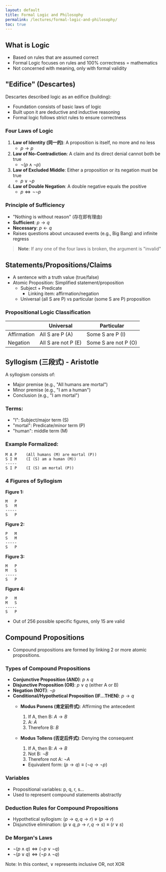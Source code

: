 ```yaml
---
layout: default
title: Formal Logic and Philosophy
permalink: /lectures/formal-logic-and-philosophy/
toc: true
---
```


## What is Logic

- Based on rules that are assumed correct
- Formal Logic focuses on rules and 100% correctness = mathematics
- Not concerned with meaning, only with formal validity

## "Edifice" (Descartes)

Descartes described logic as an edifice (building):

- Foundation consists of basic laws of logic
- Built upon it are deductive and inductive reasoning
- Formal logic follows strict rules to ensure correctness

### Four Laws of Logic

1. **Law of Identity (同一的)**: A proposition is itself, no more and no less
	- $p \to p$
2. **Law of No-Contradiction**: A claim and its direct denial cannot both be true
	- $\lnot (p \land \lnot p)$
3. **Law of Excluded Middle**: Either a proposition or its negation must be true
	- $p \lor \lnot p$
4. **Law of Double Negation**: A double negative equals the positive
	- $p \Leftrightarrow \lnot \lnot p$

### Principle of Sufficiency

- "Nothing is without reason" (存在即有理由)
- **Sufficient**: $p\to q$
- **Necessary**: $p\leftarrow q$
- Raises questions about uncaused events (e.g., Big Bang) and infinite regress

> **Note**: If any one of the four laws is broken, the argument is "invalid"

## Statements/Propositions/Claims

- A sentence with a truth value (true/false)
- Atomic Proposition: Simplified statement/proposition
	- Subject + Predicate
		- Linking item: affirmation/negation
	- Universal (all S are P) vs particular (some S are P) proposition

### Propositional Logic Classification

| |Universal|Particular|
|-|-|-|
|Affirmation|All S are P (A)|Some S are P (I)|
|Negation|All S are not P (E)|Some S are not P (O)|

## Syllogism (三段式) - Aristotle

A syllogism consists of:
- Major premise (e.g., "All humans are mortal")
- Minor premise (e.g., "I am a human")
- Conclusion (e.g., "I am mortal")

### Terms:

- "I": Subject/major term (S)
- "mortal": Predicate/minor term (P)
- "human": middle term (M)

### Example Formalized:

```
M A P    (All humans (M) are mortal (P))
S I M    (I (S) am a human (M))
-----
S I P    (I (S) am mortal (P))
```

### 4 Figures of Syllogism

**Figure 1:**
```
M   P
S   M
-----
S   P
```

**Figure 2:**
```
P   M
S   M
-----
S   P
```

**Figure 3:**
```
M   P
M   S
-----
S   P
```

**Figure 4:**
```
P   M
M   S
-----
S   P
```

- Out of 256 possible specific figures, only 15 are valid

## Compound Propositions

- Compound propositions are formed by linking 2 or more atomic propositions.

### Types of Compound Propositions

- **Conjunctive Proposition (AND)**: $p \land q$
- **Disjunctive Proposition (OR)**: $p \lor q$ (either A or B)
- **Negation (NOT)**: $\lnot p$
- **Conditional/Hypothetical Proposition (IF...THEN)**: $p \to q$
  - **Modus Ponens (肯定前件式)**: Affirming the antecedent
    1. If A, then B: $A \to B$
    2. A: $A$
    3. Therefore B: $B$
  
  - **Modus Tollens (否定后件式)**: Denying the consequent
    1. If A, then B: $A \to B$
    2. Not B: $\lnot B$
    3. Therefore not A: $\lnot A$
    - Equivalent form: $(p\to q)\equiv(\lnot q\to\lnot p)$

### Variables

- Propositional variables: p, q, r, s...
- Used to represent compound statements abstractly

### Deduction Rules for Compound Propositions

- Hypothetical syllogism: $(p\to q, q\to r) \equiv (p \to r)$
- Disjunctive elimination: $(p\lor q, p\to r, q\to s) \equiv (r\lor s)$

### De Morgan's Laws

- $\lnot(p\land q) \Leftrightarrow (\lnot p\lor\lnot q)$
- $\lnot(p\lor q) \Leftrightarrow (\lnot p\land\lnot q)$

Note: In this context, $\lor$ represents inclusive OR, not XOR

